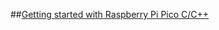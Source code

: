 ##[Getting started with Raspberry Pi Pico C/C++](https://datasheets.raspberrypi.com/pico/getting-started-with-pico.pdf)
